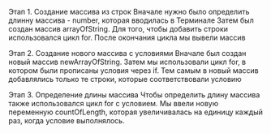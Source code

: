 Этап 1. Создание массива из строк
Вначале нужно было определить длинну массива - number, которая вводилась в Терминале
Затем был создан массив arrayOfString.
Для того, чтобы добавить строки использовался цикл for. После окончания цикла мы вывели массив

Этап 2. Создание нового массива с условиями
Вначале был создан новый массив newArrayOfString. Затем мы использовали цикл  for, в котором были прописаны условия через if. 
Тем самым в новый массив добавлялись только те строки, которые соответствовали условию

Этап 3. Определение длины массива
Чтобы определить длину массива также использовался цикл for с условием. Мы ввели новую переменную countOfLength, которая увеличивалась на единицу каждый раз, когда условие выполнялось.
